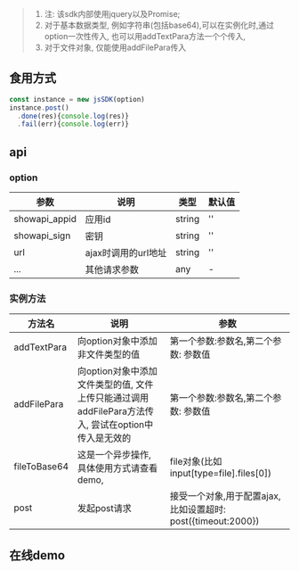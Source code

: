 > 1. 注: 该sdk内部使用jquery以及Promise; 
 > 2. 对于基本数据类型, 例如字符串(包括base64),可以在实例化时,通过option一次性传入, 也可以用addTextPara方法一个个传入,
 >3. 对于文件对象, 仅能使用addFilePara传入

## 食用方式
```javascript
const instance = new jsSDK(option)
instance.post()
  .done(res){console.log(res)}
  .fail(err){console.log(err)}
```


## api

### option

| 参数| 说明| 类型| 默认值
|  -- | -- | -- | --|
|showapi_appid| 应用id| string| ''
|showapi_sign | 密钥| string | ''
| url | ajax时调用的url地址 | string|''
|...| 其他请求参数| any | -


### 实例方法

| 方法名 | 说明| 参数 |
|  -- | -- | -- |
| addTextPara | 向option对象中添加非文件类型的值| 第一个参数:参数名,第二个参数: 参数值|
| addFilePara | 向option对象中添加文件类型的值, 文件上传只能通过调用addFilePara方法传入, 尝试在option中传入是无效的| 第一个参数:参数名,第二个参数: 参数值|
| fileToBase64 | 这是一个异步操作, 具体使用方式请查看demo, | file对象(比如input[type=file].files[0])|
| post | 发起post请求  | 接受一个对象,用于配置ajax,比如设置超时: post({timeout:2000})|

## 在线demo


